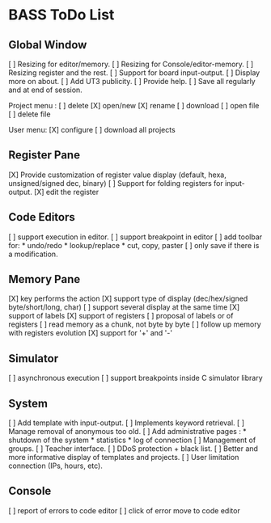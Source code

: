 # BASS ToDo List

## Global Window

[ ] Resizing for editor/memory.
[ ] Resizing for Console/editor-memory.
[ ] Resizing register and the rest.
[ ] Support for board input-output.
[ ] Display more on about.
[ ] Add UT3 publicity.
[ ] Provide help.
[ ] Save all regularly and at end of session.

Project menu :
[ ] delete
[X] open/new
[X] rename
[ ] download
[ ] open file
[ ] delete file

User menu:
[X] configure
[ ] download all projects


## Register Pane

[X] Provide customization of register value display
	(default, hexa, unsigned/signed dec, binary)
[ ] Support for folding registers for input-output.
[X] edit the register


## Code Editors

[ ] support execution in editor.
[ ] support breakpoint in editor
[ ] add toolbar for:
	* undo/redo
	* lookup/replace
	* cut, copy, paster
[ ] only save if there is a modification.


## Memory Pane

[X] <enter> key performs the action
[X] support type of display (dec/hex/signed byte/short/long, char)
[ ] support several display at the same time
[X] support of labels
[X] support of registers
[ ] proposal of labels or of registers
[ ] read memory as a chunk, not byte by byte
[ ] follow up memory with registers evolution
[X] support for '+' and '-'

## Simulator

[ ] asynchronous execution
[ ] support breakpoints inside C simulator library


## System

[ ] Add template with input-output.
[ ] Implements keyword retrieval.
[ ] Manage removal of anonymous too old.
[ ] Add administrative pages :
	* shutdown of the system
	* statistics
	* log of connection
[ ] Management of groups.
[ ] Teacher interface.
[ ] DDoS protection + black list.
[ ] Better and more informative display of templates and projects.
[ ] User limitation connection (IPs, hours, etc).


## Console

[ ] report of errors to code editor
[ ] click of error move to code editor

